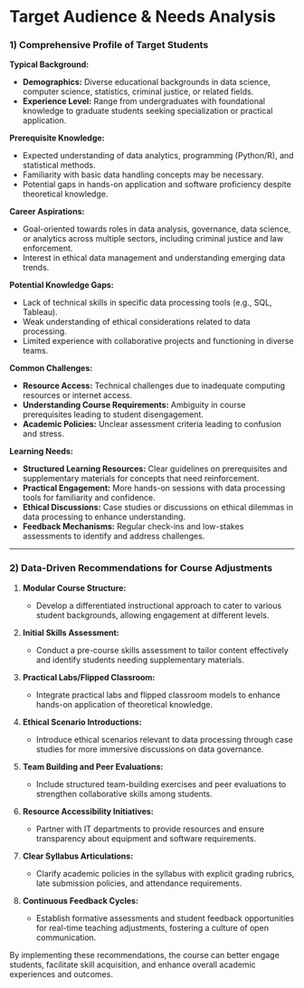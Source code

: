Target Audience & Needs Analysis
================================

### 1) Comprehensive Profile of Target Students

**Typical Background:**
- **Demographics:** Diverse educational backgrounds in data science, computer science, statistics, criminal justice, or related fields.
- **Experience Level:** Range from undergraduates with foundational knowledge to graduate students seeking specialization or practical application.

**Prerequisite Knowledge:**
- Expected understanding of data analytics, programming (Python/R), and statistical methods.
- Familiarity with basic data handling concepts may be necessary.
- Potential gaps in hands-on application and software proficiency despite theoretical knowledge.

**Career Aspirations:**
- Goal-oriented towards roles in data analysis, governance, data science, or analytics across multiple sectors, including criminal justice and law enforcement.
- Interest in ethical data management and understanding emerging data trends.

**Potential Knowledge Gaps:**
- Lack of technical skills in specific data processing tools (e.g., SQL, Tableau).
- Weak understanding of ethical considerations related to data processing.
- Limited experience with collaborative projects and functioning in diverse teams.

**Common Challenges:**
- **Resource Access:** Technical challenges due to inadequate computing resources or internet access.
- **Understanding Course Requirements:** Ambiguity in course prerequisites leading to student disengagement.
- **Academic Policies:** Unclear assessment criteria leading to confusion and stress.

**Learning Needs:**
- **Structured Learning Resources:** Clear guidelines on prerequisites and supplementary materials for concepts that need reinforcement.
- **Practical Engagement:** More hands-on sessions with data processing tools for familiarity and confidence.
- **Ethical Discussions:** Case studies or discussions on ethical dilemmas in data processing to enhance understanding.
- **Feedback Mechanisms:** Regular check-ins and low-stakes assessments to identify and address challenges.

---

### 2) Data-Driven Recommendations for Course Adjustments

1. **Modular Course Structure:**
   - Develop a differentiated instructional approach to cater to various student backgrounds, allowing engagement at different levels.

2. **Initial Skills Assessment:**
   - Conduct a pre-course skills assessment to tailor content effectively and identify students needing supplementary materials.

3. **Practical Labs/Flipped Classroom:**
   - Integrate practical labs and flipped classroom models to enhance hands-on application of theoretical knowledge.

4. **Ethical Scenario Introductions:**
   - Introduce ethical scenarios relevant to data processing through case studies for more immersive discussions on data governance.

5. **Team Building and Peer Evaluations:**
   - Include structured team-building exercises and peer evaluations to strengthen collaborative skills among students.

6. **Resource Accessibility Initiatives:**
   - Partner with IT departments to provide resources and ensure transparency about equipment and software requirements.

7. **Clear Syllabus Articulations:**
   - Clarify academic policies in the syllabus with explicit grading rubrics, late submission policies, and attendance requirements.

8. **Continuous Feedback Cycles:**
   - Establish formative assessments and student feedback opportunities for real-time teaching adjustments, fostering a culture of open communication.

By implementing these recommendations, the course can better engage students, facilitate skill acquisition, and enhance overall academic experiences and outcomes.